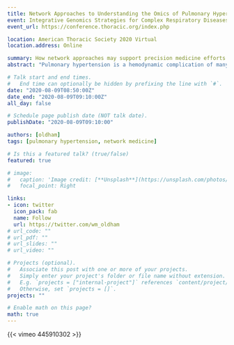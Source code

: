 ```yaml
---
title: Network Approaches to Understanding the Omics of Pulmonary Hypertension
event: Integrative Genomics Strategies for Complex Respiratory Diseases
event_url: https://conference.thoracic.org/index.php

location: American Thoracic Society 2020 Virtual
location.address: Online

summary: How network approaches may support precision medicine efforts in pulmonary hypertension.
abstract: "Pulmonary hypertension is a hemodynamic complication of many different disease processes. Network approaches provide novel tools for characterizing clinical and molecular disease phenotypes. Here, I review the application of network analyses to pulmonary hypertension to illustrate how they can identify new molecular mechanisms of disease, classify patients by phenotypic similarities, and integrate disparate omics datasets."

# Talk start and end times.
#   End time can optionally be hidden by prefixing the line with `#`.
date: "2020-08-09T08:50:00Z"
date_end: "2020-08-09T09:10:00Z"
all_day: false

# Schedule page publish date (NOT talk date).
publishDate: "2020-08-09T09:10:00"

authors: [oldham]
tags: [pulmonary hypertension, network medicine]

# Is this a featured talk? (true/false)
featured: true

# image:
#   caption: 'Image credit: [**Unsplash**](https://unsplash.com/photos/bzdhc5b3Bxs)'
#   focal_point: Right

links:
- icon: twitter
  icon_pack: fab
  name: Follow
  url: https://twitter.com/wm_oldham
# url_code: ""
# url_pdf: ""
# url_slides: ""
# url_video: ""

# Projects (optional).
#   Associate this post with one or more of your projects.
#   Simply enter your project's folder or file name without extension.
#   E.g. `projects = ["internal-project"]` references `content/project/deep-learning/index.md`.
#   Otherwise, set `projects = []`.
projects: ""

# Enable math on this page?
math: true
---
```


{{< vimeo 445910302 >}}
